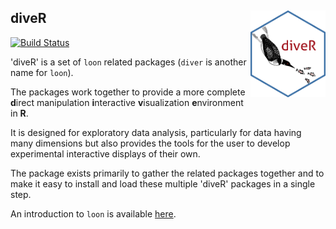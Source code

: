 
## diveR  <img src="man/figures/logo.png" align="right" width="120" />

[![Build Status](https://travis-ci.org/great-northern-diver/diveR.svg?branch=master)](https://travis-ci.org/great-northern-diver/diveR) 


'diveR' is a set of `loon` related packages (`diver` is another name for `loon`).

The packages work together to provide a more complete **d**irect manipulation **i**nteractive **v**isualization **e**nvironment in **R**.  
 
It is designed for exploratory data analysis, particularly for data having many dimensions but also provides the tools for the user to develop experimental interactive displays of their own.
    
The package exists primarily to gather the related packages together and to make it easy to install and load these multiple 'diveR' packages in a single step. 

An introduction to  `loon` is available [here](http://great-northern-diver.github.io/loon/articles/introduction.html).



